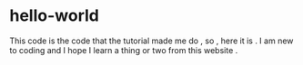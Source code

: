 # hello-world
This code is the code that the tutorial made me do , so , here it is .
I am new to coding and I hope I learn a thing or two from this website .

